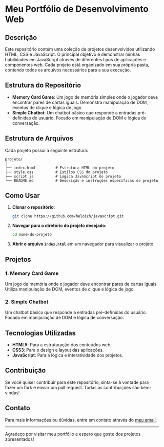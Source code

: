 # Meu Portfólio de Desenvolvimento Web

## Descrição

Este repositório contém uma coleção de projetos desenvolvidos utilizando HTML, CSS e JavaScript. O principal objetivo é demonstrar minhas habilidades em JavaScript através de diferentes tipos de aplicações e componentes web. Cada projeto está organizado em sua própria pasta, contendo todos os arquivos necessários para a sua execução.

## Estrutura do Repositório

- **Memory Card Game**: Um jogo de memória simples onde o jogador deve encontrar pares de cartas iguais. Demonstra manipulação de DOM, eventos de clique e lógica de jogo.
- **Simple Chatbot**: Um chatbot básico que responde a entradas pré-definidas do usuário. Focado em manipulação de DOM e lógica de conversação.

## Estrutura de Arquivos

Cada projeto possui a seguinte estrutura:

```
projeto/
│
├── index.html         # Estrutura HTML do projeto
├── style.css          # Estilos CSS do projeto
├── script.js          # Lógica JavaScript do projeto
└── README.md          # Descrição e instruções específicas do projeto
```

## Como Usar

1. **Clonar o repositório**:
    ```bash
    git clone https://github.com/heloizh/javascript.git
    ```

2. **Navegar para o diretório do projeto desejado**:
    ```bash
    cd nome-do-projeto
    ```

3. **Abrir o arquivo `index.html`** em um navegador para visualizar o projeto.

## Projetos

### 1. Memory Card Game
Um jogo de memória onde o jogador deve encontrar pares de cartas iguais. Utiliza manipulação de DOM, eventos de clique e lógica de jogo.

### 2. Simple Chatbot
Um chatbot básico que responde a entradas pré-definidas do usuário. Focado em manipulação de DOM e lógica de conversação.

## Tecnologias Utilizadas

- **HTML5**: Para a estruturação dos conteúdos web.
- **CSS3**: Para o design e layout das aplicações.
- **JavaScript**: Para a lógica e interatividade dos projetos.


## Contribuição

Se você quiser contribuir para este repositório, sinta-se à vontade para fazer um fork e enviar um pull request. Todas as contribuições são bem-vindas!

## Contato

Para mais informações ou dúvidas, entre em contato através do [meu email](eloisamartins.trabalho@gmail.com).

---

Agradeço por visitar meu portfólio e espero que goste dos projetos apresentados!

